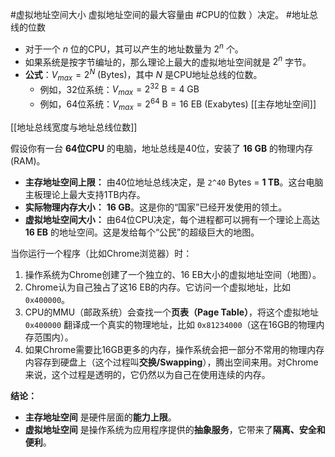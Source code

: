 #虚拟地址空间大小
虚拟地址空间的最大容量由 #CPU的位数 ）决定。
#地址总线的位数 
*   对于一个 $n$ 位的CPU，其可以产生的地址数量为 $2^n$ 个。
*   如果系统是按字节编址的，那么理论上最大的虚拟地址空间就是 $2^n$ 字节。
*   **公式**：$V_{max} = 2^N$ (Bytes)，其中 $N$ 是CPU地址总线的位数。
    *   例如，32位系统：$V_{max} = 2^{32} \text{ B} = 4 \text{ GB}$
    *   例如，64位系统：$V_{max} = 2^{64} \text{ B} = 16 \text{ EB}$ (Exabytes)
[[主存地址空间]]

[[地址总线宽度与地址总线位数]] 

假设你有一台 **64位CPU** 的电脑，地址总线是40位，安装了 **16 GB** 的物理内存(RAM)。

*   **主存地址空间上限：** 由40位地址总线决定，是 `2^40` Bytes = **1 TB**。这台电脑主板理论上最大支持1TB内存。
*   **实际物理内存大小：** **16 GB**。这是你的“国家”已经开发使用的领土。
*   **虚拟地址空间大小：** 由64位CPU决定，每个进程都可以拥有一个理论上高达 **16 EB** 的地址空间。这是发给每个“公民”的超级巨大的地图。

当你运行一个程序（比如Chrome浏览器）时：
1.  操作系统为Chrome创建了一个独立的、16 EB大小的虚拟地址空间（地图）。
2.  Chrome认为自己独占了这16 EB的内存。它访问一个虚拟地址，比如 `0x400000`。
3.  CPU的MMU（邮政系统）会查找一个**页表（Page Table）**，将这个虚拟地址 `0x400000` 翻译成一个真实的物理地址，比如 `0x81234000`（这在16GB的物理内存范围内）。
4.  如果Chrome需要比16GB更多的内存，操作系统会把一部分不常用的物理内存内容存到硬盘上（这个过程叫**交换/Swapping**），腾出空间来用。对Chrome来说，这个过程是透明的，它仍然以为自己在使用连续的内存。

**结论：**
*   **主存地址空间** 是硬件层面的**能力上限**。
*   **虚拟地址空间** 是操作系统为应用程序提供的**抽象服务**，它带来了**隔离、安全和便利**。